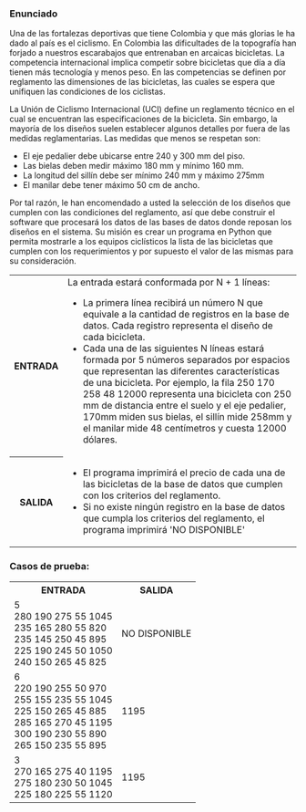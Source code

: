 ### Enunciado
<p>
    Una de las fortalezas deportivas que tiene Colombia y que más glorias le ha dado al país es el ciclismo. En Colombia las dificultades de la topografía han forjado a nuestros escarabajos que entrenaban en arcaicas bicicletas. La competencia internacional implica competir sobre bicicletas que día a día tienen más tecnología y menos peso. En las competencias se definen por reglamento las dimensiones de las bicicletas, las cuales se espera que unifiquen las condiciones de los ciclistas.
</p>

<p>
La Unión de Ciclismo Internacional (UCI) define un reglamento técnico en el cual se encuentran las especificaciones de la bicicleta. Sin embargo, la mayoría de los diseños suelen establecer algunos detalles por fuera de las medidas reglamentarias. Las medidas que menos se respetan son:
</p>

<ul>
    <li>El eje pedalier debe ubicarse entre 240 y 300 mm del piso.</li>
    <li>Las bielas deben medir máximo 180 mm y mínimo 160 mm.</li>
    <li>La longitud del sillín debe ser mínimo 240 mm y máximo 275mm</li>
    <li>El manilar debe tener máximo 50 cm de ancho.</li>
</ul>

<p>
Por tal razón, le han encomendado a usted la selección de los diseños que cumplen con las condiciones del reglamento, así que debe construir el software que procesará los datos de las bases de datos donde reposan los diseños en el sistema. Su misión es crear un programa en Python que permita mostrarle a los equipos ciclísticos la lista de las bicicletas que cumplen con los requerimientos y por supuesto el valor de las mismas para su consideración.
</p>


<table>
    <tr>
        <th>ENTRADA</th>
        <td>
            La entrada estará conformada por N + 1 líneas:
            <ul>
                <li>La primera línea recibirá un número N que equivale a la cantidad de registros en la base de datos. Cada registro representa el diseño de cada bicicleta.</li>
                <li>Cada una de las siguientes N líneas estará formada por 5 números separados por espacios que representan las diferentes características de una bicicleta. Por ejemplo, la fila 250 170 258 48 12000 representa una bicicleta con 250 mm de distancia entre el suelo y el eje pedalier, 170mm miden sus bielas, el sillín mide 258mm y el manilar mide 48 centímetros y cuesta 12000 dólares.</li>
            </ul>
        </td>
    </tr>
    <tr>
        <th>SALIDA</th>
        <td>
            <ul>
                <li>El programa imprimirá el precio de cada una de las bicicletas de la base de datos que cumplen con los criterios del reglamento.</li>
                <li>Si no existe ningún registro en la base de datos que cumpla los criterios del reglamento, el programa imprimirá 'NO DISPONIBLE'</li>
            </ul>
        </td>
    </tr>
</table>

### Casos de prueba:

<table>
    <tr>
        <th>ENTRADA</th>
        <th>SALIDA</th>
    </tr>
    <tr>
        <td>
            5
            </br>
            280 190 275 55 1045
            </br>
            235 165 280 55 820
            </br>
            235 145 250 45 895
            </br>
            225 190 245 50 1050
            </br>
            240 150 265 45 825
            </br>
        </td>
        <td>NO DISPONIBLE</td>
    </tr>
    <tr>
        <td>
            6
            </br>
            220 190 255 50 970
            </br>
            255 155 235 55 1045
            </br>
            225 150 265 45 885
            </br>
            285 165 270 45 1195
            </br>
            300 190 230 55 890
            </br>
            265 150 235 55 895
            </br>
        </td>
        <td>1195</td>
    </tr>
    <tr>
        <td>
            3
            </br>
            270 165 275 40 1195
            </br>
            275 180 230 50 1045
            </br>
            225 180 225 55 1120
            </br>
        </td>
        <td>1195</td>
    </tr>
</table>